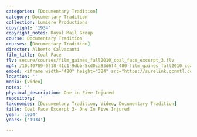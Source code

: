 ```yaml
---
categories: [Documentary Tradition]
category: Documentary Tradition
collection: Lumiere Productions
copyright: '1934'
copyright_notes: Royal Mail Group
course: Documentary Tradition
courses: [Documentary Tradition]
director: Alberto Calvacanti
film_title: Coal Face
flv: secure/courses/film_gaines_fall2010_coal_face_excerpt_3.flv
mp4: /10c40789-0f18-41c1-9dbb-5cd0ca83d6f4_480-film_gaines_fall2010_coal_face_excerpt_3.mp4
embed: <iframe width="480" height="384" src="https://surelink.ccnmtl.columbia.edu/video/?player=mp4_secure_stream&file=/10c40789-0f18-41c1-9dbb-5cd0ca83d6f4_480-film_gaines_fall2010_coal_face_excerpt_3.mp4&width=480&height=360&poster=https://d369ay3g98xik5.cloudfront.net/thumbs/2016/11/17/10c40789-0f18-41c1-9dbb-5cd0ca83d6f4-00002.jpg&authtype=wind"></iframe>
location: ''
media: [video]
notes: ''
physical_description: One in Five Injured
repository: ''
taxonomies: [Documentary Tradition, Video, Documentary Tradition]
title: Coal Face Excerpt 3- One In Five Injured
year: '1934'
years: ['1934']

---
```

